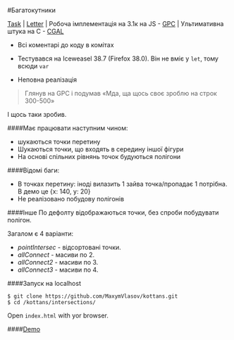 #Багатокутники

[Task](https://gist.github.com/xanf/6ac4646ba2f6d781099b) | [Letter](http://us13.campaign-archive2.com/?u=c74dadaa0374ce24f7f4a3897&id=7233fb99b4) | Робоча імплементація на 3.1к на JS - [GPC](http://boontaran.com/posts/view/gpcjs_javascript_port_of_gpc) | Ультимативна штука на C - [CGAL](http://www.cgal.org/)

* Всі коментарі до коду в комітах

* Тестувався на Iceweasel 38.7 (Firefox 38.0). Він не вміє у `let`, тому всюди `var`

* Неповна реалізація

>Глянув на GPC і подумав «Мда, ща щось своє зроблю на строк 300-500»

І щось таки зробив.

####Має працювати наступним чином:
* шукаються точки перетину 
* Шукаються точки, що входять в середину іншої фігури
* На основі спільних рівнянь точок будуються полігони

####Відомі баги:
* В точках перетину: іноді вилазить 1 зайва точка/пропадає 1 потрібна. В демо це {x: 140, y: 20}
* Не реалізовано побудову полігонів

####Інше
По дефолту відображаються точки, без спроби побудувати полігон.

Загалом є 4 варіанти:
* _pointIntersec_ - відсортовані точки.
* _allConnect_ - масиви по 2.
* _allConnect2_ - масиви по 3.
* _allConnect3_ - масиви по 4.

####Запуск на localhost
```
$ git clone https://github.com/MaxymVlasov/kottans.git
$ cd /kottans/intersections/
```
Open `index.html` with yor browser.

####[Demo](http://maxymvlasov.github.io/kottans/intersections/)

